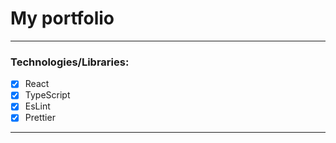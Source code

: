 # My portfolio

---
### Technologies/Libraries:
- [x] React
- [x] TypeScript
- [x] EsLint
- [x] Prettier
---
